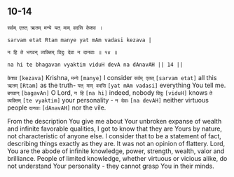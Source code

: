 ## 10-14


```shloka-sa
सर्वम् एतत् ऋतम् मन्ये यत् माम् वदसि केशव ।
```
```shloka-sa-hk
sarvam etat Rtam manye yat mAm vadasi kezava |
```
```shloka-sa
न हि ते भगवन् व्यक्तिम् विदुः देवा न दानवाः ॥ १४ ॥
```
```shloka-sa-hk
na hi te bhagavan vyaktim viduH devA na dAnavAH || 14 ||
```

`केशव` `[kezava]` Krishna, `मन्ये` `[manye]` I consider `सर्वम् एतत्` `[sarvam etat]` all this `ऋतम्` `[Rtam]` as the truth- `यत् माम् वदसि` `[yat mAm vadasi]` everything You tell me. `बगवान्` `[bagavAn]` O Lord, `न हि` `[na hi]` indeed, nobody `विदुः` `[viduH]` knows `ते व्यक्तिम्` `[te vyaktim]` your personality - `न देवाः` `[na devAH]` neither virtuous people `दानवाः` `[dAnavAH]` nor the vile.

From the description You give me about Your unbroken expanse of wealth and infinite favorable qualities, I got to know that they are Yours by nature, not characteristic of anyone else. I consider that to be a statement of fact, describing things exactly as they are. It was not an opinion of flattery. 
Lord, You are the abode of infinite knowledge, power, strength, wealth, valor and brilliance. People of limited knowledge, whether virtuous or vicious alike, do not understand Your personality - they cannot grasp You in their minds.

